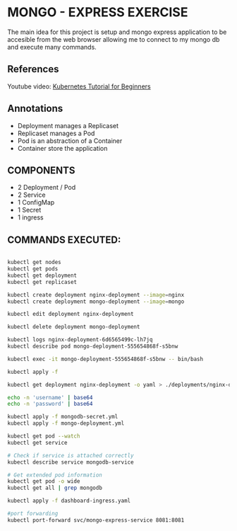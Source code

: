# MONGO - EXPRESS EXERCISE

The main idea for this project is setup and mongo express application to be accesible from the web browser allowing me to connect to my mongo db and execute many commands.

## References

Youtube video: [Kubernetes Tutorial for Beginners](https://www.youtube.com/watch?v=X48VuDVv0do)

## Annotations

- Deployment manages a Replicaset
- Replicaset manages a Pod
- Pod is an abstraction of a Container
- Container store the application

## COMPONENTS

- 2 Deployment / Pod
- 2 Service
- 1 ConfigMap
- 1 Secret
- 1 ingress

## COMMANDS EXECUTED:

``` bash

kubectl get nodes
kubectl get pods
kubectl get deployment
kubectl get replicaset

kubectl create deployment nginx-deployment --image=nginx
kubectl create deployment mongo-deployment --image=mongo

kubectl edit deployment nginx-deployment

kubectl delete deployment mongo-deployment

kubectl logs nginx-deployment-6d6565499c-lh7jq
kubectl describe pod mongo-deployment-555654868f-s5bnw

kubectl exec -it mongo-deployment-555654868f-s5bnw -- bin/bash

kubectl apply -f

kubectl get deployment nginx-deployment -o yaml > ./deployments/nginx-deployment-result.yaml

echo -n 'username' | base64
echo -n 'password' | base64

kubectl apply -f mongodb-secret.yml
kubectl apply -f mongo-deployment.yml

kubectl get pod --watch
kubectl get service

# Check if service is attached correctly
kubectl describe service mongodb-service

# Get extended pod information
kubectl get pod -o wide
kubectl get all | grep mongodb

kubectl apply -f dashboard-ingress.yaml

#port forwarding
kubectl port-forward svc/mongo-express-service 8081:8081

```